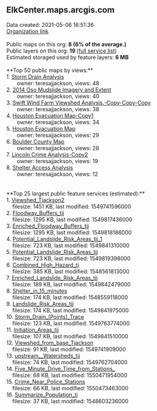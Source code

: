 <h2>ElkCenter.maps.arcgis.com</h2> Data created: 2021-05-06 16:51:36 <br /><a target='new' href='https://ElkCenter.maps.arcgis.com'>Organization link</a><br /><br />Public maps on this org: <b>8 (6% of the average.)</b><br />Public layers on this org: <b>19 </b>(<a target='new' href='https://services.arcgis.com/MVZRSnWKWpBOiJl2/ArcGIS/rest/services'>full service list</a>)<br />Estimated storaged used by feature layers: <b>6 MB</b><br /><br />**Top 50 public maps by views:**<br />  1. <a target='new' href='https://www.arcgis.com/home/item.html?id=564ed16b24bf40ee9ebadb99c1688558'>Storm Drain Analysis</a> <br />  &nbsp;&nbsp;&nbsp;&nbsp; &nbsp;&nbsp;owner: teresajjackson, views: 48<br />  2. <a target='new' href='https://www.arcgis.com/home/item.html?id=66ebe8353a5841f294311ada32eb6990'>2014 Oso Mudslide Imagery and Extent</a> <br />  &nbsp;&nbsp;&nbsp;&nbsp; &nbsp;&nbsp;owner: teresajjackson, views: 40<br />  3. <a target='new' href='https://www.arcgis.com/home/item.html?id=edd0c3e8535d4873bb10f6b09fc314de'>Swift Wind Farm Viewshed Analysis.-Copy-Copy-Copy</a> <br />  &nbsp;&nbsp;&nbsp;&nbsp; &nbsp;&nbsp;owner: teresajjackson, views: 38<br />  4. <a target='new' href='https://www.arcgis.com/home/item.html?id=f613dc14a62c413bbd34b12de2bb3940'>Houston Evacuation Map-Copy1</a> <br />  &nbsp;&nbsp;&nbsp;&nbsp; &nbsp;&nbsp;owner: teresajjackson, views: 34<br />  5. <a target='new' href='https://www.arcgis.com/home/item.html?id=34c25e61c14e4de0b62b0d0825fd6bf9'>Houston Evacuation Map</a> <br />  &nbsp;&nbsp;&nbsp;&nbsp; &nbsp;&nbsp;owner: teresajjackson, views: 29<br />  6. <a target='new' href='https://www.arcgis.com/home/item.html?id=737a5f99b4c8472a9424f3e3f99503b7'>Boulder County Map</a> <br />  &nbsp;&nbsp;&nbsp;&nbsp; &nbsp;&nbsp;owner: teresajjackson, views: 28<br />  7. <a target='new' href='https://www.arcgis.com/home/item.html?id=e4511c82771f401cb72a9369c4ef65a4'>Lincoln Crime Analysis-Copy2</a> <br />  &nbsp;&nbsp;&nbsp;&nbsp; &nbsp;&nbsp;owner: teresajjackson, views: 19<br />  8. <a target='new' href='https://www.arcgis.com/home/item.html?id=27d00e887039451eaa2f92c700af37fa'>Shelter Access Analysis</a> <br />  &nbsp;&nbsp;&nbsp;&nbsp; &nbsp;&nbsp;owner: teresajjackson, views: 12<br /><br /><br />**Top 25 largest public feature services (estimated):**<br /> 1. <a target='new' href='https://www.arcgis.com/home/item.html?id=ff8d0aee19e24dbdb3befb2efd50c35d'>Viewshed_Tjackson2</a><br /> &nbsp;&nbsp;&nbsp;&nbsp;filesize: 1451 KB, last modified: 1549741596000<br /> 2. <a target='new' href='https://www.arcgis.com/home/item.html?id=18b77bb0d4c446309c969cfab2b2b695'>Floodway_Buffers_tjj</a><br /> &nbsp;&nbsp;&nbsp;&nbsp;filesize: 1295 KB, last modified: 1549817436000<br /> 3. <a target='new' href='https://www.arcgis.com/home/item.html?id=885fb8e7d6da4cbcad369d11bb09b07e'>Enriched_Floodway_Buffers_tjj</a><br /> &nbsp;&nbsp;&nbsp;&nbsp;filesize: 1295 KB, last modified: 1549818186000<br /> 4. <a target='new' href='https://www.arcgis.com/home/item.html?id=6f9fc221fd594838b8f6364a6712d072'>Potential_Landslide_Risk_Areas_tjj_1</a><br /> &nbsp;&nbsp;&nbsp;&nbsp;filesize: 723 KB, last modified: 1549841310000<br /> 5. <a target='new' href='https://www.arcgis.com/home/item.html?id=54faa2d042d94172b0b9a2eff57d0935'>Potential_Landslide_Risk_Areas_tjj</a><br /> &nbsp;&nbsp;&nbsp;&nbsp;filesize: 723 KB, last modified: 1549819398000<br /> 6. <a target='new' href='https://www.arcgis.com/home/item.html?id=0d9b263faecd4ed5941edc3587e4fb4c'>Combined_High_Hazard_tj</a><br /> &nbsp;&nbsp;&nbsp;&nbsp;filesize: 385 KB, last modified: 1548561813000<br /> 7. <a target='new' href='https://www.arcgis.com/home/item.html?id=8eed8747595e4a02811eae7b493932f3'>Enriched_Landslide_Risk_Areas_tjj</a><br /> &nbsp;&nbsp;&nbsp;&nbsp;filesize: 189 KB, last modified: 1549842479000<br /> 8. <a target='new' href='https://www.arcgis.com/home/item.html?id=31c4603b72554990b68d788116c18acb'>Shelter_in_15_minutes</a><br /> &nbsp;&nbsp;&nbsp;&nbsp;filesize: 174 KB, last modified: 1548559118000<br /> 9. <a target='new' href='https://www.arcgis.com/home/item.html?id=5383f4a0d5e048b4ba3963ff003627dd'>Landslide_Risk_Areas_tjj</a><br /> &nbsp;&nbsp;&nbsp;&nbsp;filesize: 174 KB, last modified: 1549841975000<br /> 10. <a target='new' href='https://www.arcgis.com/home/item.html?id=c8a36b5d19414de497b8f02dd2c8fb2f'>Storm_Drain_(Points)_Trace</a><br /> &nbsp;&nbsp;&nbsp;&nbsp;filesize: 123 KB, last modified: 1549763774000<br /> 11. <a target='new' href='https://www.arcgis.com/home/item.html?id=108803e7de4b4315916756dd5358e2cf'>Initiation_Areas_tjj</a><br /> &nbsp;&nbsp;&nbsp;&nbsp;filesize: 107 KB, last modified: 1549841510000<br /> 12. <a target='new' href='https://www.arcgis.com/home/item.html?id=9c4f1bdfb8d544ed93fd27f243e6bbcf'>Viewshed_from_base_Tjackson</a><br /> &nbsp;&nbsp;&nbsp;&nbsp;filesize: 91 KB, last modified: 1549741909000<br /> 13. <a target='new' href='https://www.arcgis.com/home/item.html?id=af8414f0527941b4af7f02345201a57a'>upstream__Watersheds_tjj</a><br /> &nbsp;&nbsp;&nbsp;&nbsp;filesize: 74 KB, last modified: 1549762704000<br /> 14. <a target='new' href='https://www.arcgis.com/home/item.html?id=39530612e4cd4834a09c6fef02a47a53'>Five_Minute_Drive_Time_from_Stations_</a><br /> &nbsp;&nbsp;&nbsp;&nbsp;filesize: 68 KB, last modified: 1550471954000<br /> 15. <a target='new' href='https://www.arcgis.com/home/item.html?id=c1abcbe44eb844989bb08b22e93b9109'>Crime_Near_Police_Stations</a><br /> &nbsp;&nbsp;&nbsp;&nbsp;filesize: 66 KB, last modified: 1550473463000<br /> 16. <a target='new' href='https://www.arcgis.com/home/item.html?id=541caaa91f9e4a998caaf632acac5777'>Summarize_Population_tj</a><br /> &nbsp;&nbsp;&nbsp;&nbsp;filesize: 37 KB, last modified: 1548603236000<br />
